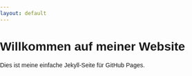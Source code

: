 ```yaml
---
layout: default
---
```


# Willkommen auf meiner Website

Dies ist meine einfache Jekyll-Seite für GitHub Pages.

<style>
    /* Styling für den Cookie-Banner */
    body {
        font-family: Arial, sans-serif;
        margin: 0;
        padding: 0;
    }

    /* Banner-Design */
    #cookie-banner {
        position: fixed;
        bottom: 10px;
        left: 50%;
        transform: translateX(-50%);
        width: 90%;
        max-width: 400px;
        background: rgba(30, 30, 30, 0.95);
        color: white;
        text-align: center;
        padding: 20px;
        border-radius: 10px;
        box-shadow: 0px 4px 10px rgba(0, 0, 0, 0.3);
        display: none;
    }

    .cookie-section {
        text-align: left;
        margin: 10px 0;
    }

    .cookie-buttons {
        margin-top: 15px;
        display: flex;
        flex-direction: column;
        gap: 10px;
    }

    .cookie-buttons button {
        width: 100%;
        padding: 10px;
        border: none;
        cursor: pointer;
        font-size: 14px;
        border-radius: 5px;
    }

    .accept-btn {
        background-color: #4CAF50;
        color: white;
    }

    .reject-btn {
        background-color: #f44336;
        color: white;
    }

    .settings-btn {
        background-color: #2196F3;
        color: white;
    }

    /* Modal-Design */
    #cookie-settings {
        position: fixed;
        top: 50%;
        left: 50%;
        transform: translate(-50%, -50%);
        width: 90%;
        max-width: 400px;
        background: white;
        color: black;
        padding: 20px;
        border-radius: 10px;
        box-shadow: 0px 4px 10px rgba(0, 0, 0, 0.3);
        display: none;
    }

    .checkbox-container {
        display: flex;
        align-items: center;
        justify-content: space-between;
        margin: 10px 0;
    }

    .close-btn {
        background: gray;
        color: white;
        padding: 5px 10px;
        border: none;
        cursor: pointer;
        float: right;
        border-radius: 5px;
    }
</style>

<!-- Cookie-Banner -->
<div id="cookie-banner">
    <p><strong>Diese Website verwendet Cookies</strong></p>
    <p>Wähle deine Präferenzen oder akzeptiere alle Cookies.</p>
    
    <div class="cookie-buttons">
        <button class="accept-btn" onclick="acceptAllCookies()">Alle akzeptieren</button>
        <button class="settings-btn" onclick="openSettings()">Einstellungen anpassen</button>
        <button class="reject-btn" onclick="rejectAllCookies()">Alle ablehnen</button>
    </div>
</div>

<!-- Cookie-Einstellungen Modal -->
<div id="cookie-settings">
    <h3>Cookie-Einstellungen</h3>

    <div class="checkbox-container">
        <label>📊 Analytics</label>
        <input type="checkbox" id="analytics">
    </div>

    <div class="checkbox-container">
        <label>📢 Social Media</label>
        <input type="checkbox" id="social">
    </div>

    <div class="checkbox-container">
        <label>🎯 Werbung</label>
        <input type="checkbox" id="ads">
    </div>

    <button class="accept-btn" onclick="savePreferences()">Speichern</button>
    <button class="close-btn" onclick="closeSettings()">Schließen</button>
</div>

<script>
// JavaScript hier einfügen (die Funktionen zum Setzen der Cookies und die Cookie-Verwaltung)
</script>
